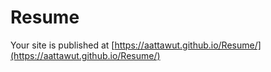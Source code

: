 # Resume
 Your site is published at [https://aattawut.github.io/Resume/](https://aattawut.github.io/Resume/)
